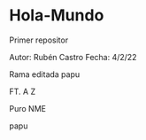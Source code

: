 # Hola-Mundo
Primer repositor

Autor: Rubén Castro
Fecha: 4/2/22

Rama editada papu

FT. A Z

Puro NME

papu
